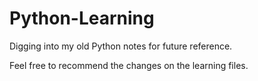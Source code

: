 # Python-Learning
Digging into my old Python notes for future reference.

Feel free to recommend the changes on the learning files.
